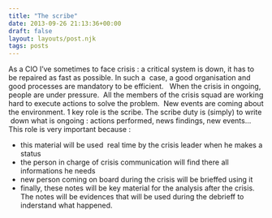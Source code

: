 ```yaml
---
title: "The scribe"
date: 2013-09-26 21:13:36+00:00
draft: false
layout: layouts/post.njk
tags: posts
---
```


As a CIO I’ve sometimes to face crisis : a critical system is down, it has to be repaired as fast as possible.
In such a  case, a good organisation and good processes are mandatory to be efficient.
 
When the crisis in ongoing, people are under pressure. 
All the members of the crisis squad are working hard to execute actions to solve the problem. 
New events are coming about the environment.
1 key role is the scribe.
The scribe duty is (simply) to write  down what is ongoing : actions performed, news findings, new events...
 
This role is very important because : 
- this material will be used  real time by the crisis leader when he makes a status
- the person in charge of crisis communication will find there all informations he needs 
- new person coming on board during the crisis will be brieffed using it
- finally, these notes will be key material for the analysis after the crisis. The notes will be evidences that will be used during the debrieff to inderstand what happened.
